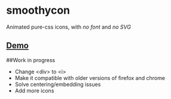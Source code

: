 # smoothycon
Animated pure-css icons, with *no font* and *no SVG*

## [Demo](http://perso.csgo-mates.com/smoothycon/)

##Work in progress
* Change \<div\> to \<i\>
* Make it compatible with older versions of firefox and chrome
* Solve centering/embedding issues
* Add more icons

